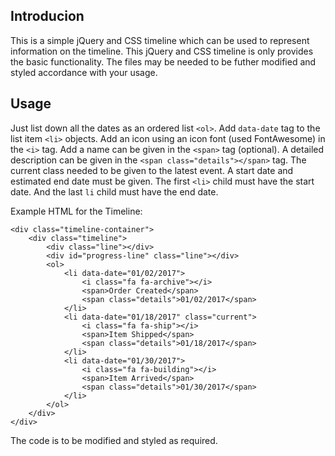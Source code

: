 ## Introducion ##
This is a simple jQuery and CSS timeline which can be used to represent information on the timeline. This jQuery and CSS timeline is only provides the basic functionality. The files may be needed to be futher modified and styled accordance with your usage. 

## Usage ##
Just list down all the dates as an ordered list `<ol>`. Add `data-date` tag to the list item `<li>` objects. Add an icon using an icon font (used FontAwesome) in the `<i>` tag. Add a name can be given in the `<span>` tag (optional). A detailed description can be given in the `<span class="details"></span>` tag. The current class needed to be given to the latest event. A start date and estimated end date must be given. The first `<li>` child must have the start date. And the last `li` child must have the end date.

Example HTML for the Timeline:

    <div class="timeline-container">
        <div class="timeline">
            <div class="line"></div>
            <div id="progress-line" class="line"></div>
            <ol>
                <li data-date="01/02/2017">
                    <i class="fa fa-archive"></i>
                    <span>Order Created</span>
                    <span class="details">01/02/2017</span>
                </li>
                <li data-date="01/18/2017" class="current">
                    <i class="fa fa-ship"></i>
                    <span>Item Shipped</span>
                    <span class="details">01/18/2017</span>
                </li>
                <li data-date="01/30/2017">
                    <i class="fa fa-building"></i>
                    <span>Item Arrived</span>
                    <span class="details">01/30/2017</span>
                </li>
            </ol>
        </div>
    </div>

The code is to be modified and styled as required. 
